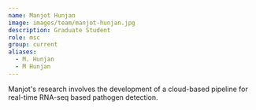 ```yaml
---
name: Manjot Hunjan
image: images/team/manjot-hunjan.jpg
description: Graduate Student
role: msc
group: current
aliases:
  - M. Hunjan
  - M Hunjan
---
```


Manjot's research involves the development of a cloud-based pipeline for real-time RNA-seq based pathogen detection.
